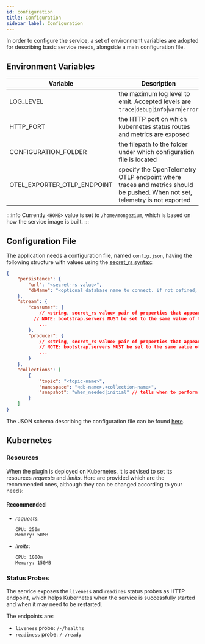 ```yaml
---
id: configuration
title: Configuration
sidebar_label: Configuration
---
```




In order to configure the service, a set of environment variables are adopted for
describing basic service needs, alongside a main configuration file.

## Environment Variables

| Variable                    | Description                                                                                                                | Default                |
|-----------------------------|----------------------------------------------------------------------------------------------------------------------------|------------------------|
| LOG_LEVEL                   | the maximum log level to emit. Accepted levels are  `trace`\|`debug`\|`info`\|`warn`\|`error`                              | `info`                 |
| HTTP_PORT                   | the HTTP port on which kubernetes status routes and metrics are exposed                                                    | `3000`                 |
| CONFIGURATION_FOLDER        | the filepath to the folder under which configuration file is located                                                       | `<HOME>/.df/mongezium` |
| OTEL_EXPORTER_OTLP_ENDPOINT | specify the OpenTelemetry OTLP endpoint where traces and metrics should be pushed. When not set, telemetry is not exported |                        |

:::info
Currently `<HOME>` value is set to `/home/mongezium`, which is based on how the service image is built.
:::

## Configuration File

The application needs a configuration file, named `config.json`, having the following
structure with values using the [secret_rs syntax](https://docs.rs/secret_rs/latest/secret_rs/index.html):

```json
{
    "persistence": {
        "url": "<secret-rs value>",
        "dbName": "<optional database name to connect. if not defined, the connection string must contain the db name.>"
    },
    "stream": {
        "consumer": {
            // <string, secret_rs value> pair of properties that appear in the [librdkafka](https://github.com/confluentinc/librdkafka/blob/master/CONFIGURATION.md) used by consumer
          // NOTE: bootstrap.servers MUST be set to the same value of the producer's one
            ...
        },
        "producer": {
            // <string, secret_rs value> pair of properties that appear in the [librdkafka](https://github.com/confluentinc/librdkafka/blob/master/CONFIGURATION.md) used by producer
            // NOTE: bootstrap.servers MUST be set to the same value of the consumer's one
            ...
        }
    },
    "collections": [
        {
            "topic": "<topic-name>",
            "namespace": "<db-name>.<collection-name>",
            "snapshot": "when_needed|initial" // tells when to perform snapshots when no messages are found on a topic or a resume token used by the change is not found. 
        }
    ]
}
```

The JSON schema describing the configuration file can be found <a target="_blank" href="/docs_files_to_download/data-fabric/schemas/mongezium.0.4.2.schema.json">here</a>.

## Kubernetes

### Resources

When the plugin is deployed on Kubernetes, it is advised to set its resources
_requests_ and _limits_. Here are provided which are the recommended ones, although
they can be changed according to your needs:

#### Recommended

- _requests_:
  ```text
  CPU: 250m 
  Memory: 50MB
  ```
- _limits_:
  ```text
  CPU: 1000m 
  Memory: 150MB
  ```

### Status Probes

The service exposes the `liveness` and `readines` status probes as HTTP endpoint, which
helps Kubernetes when the service is successfully started and when it may need to be restarted.

The endpoints are:

- `liveness` probe: `/-/healthz`
- `readiness` probe: `/-/ready`
